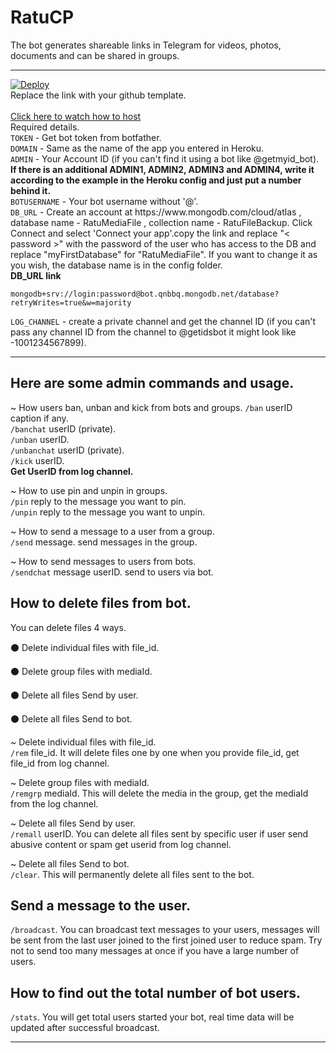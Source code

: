 # RatuCP
The bot generates shareable links in Telegram for videos, photos, documents and can be shared in groups.
<hr>

<a href="https://heroku.com/deploy?template=https://github.com/BimoSora/RatuCP">
  <img src="https://www.herokucdn.com/deploy/button.svg" alt="Deploy">
</a>
<br>
Replace the link with your github template.
</br>

<br>
<a href="https://youtu.be/zw_ijvhzomI">
Click here to watch how to host
</a>
<br>
Required details.</br>
<code>TOKEN</code> - Get bot token from botfather.</br>
<code>DOMAIN</code> - Same as the name of the app you entered in Heroku.</br>
<code>ADMIN</code> - Your Account ID (if you can't find it using a bot like @getmyid_bot). <b>If there is an additional ADMIN1, ADMIN2, ADMIN3 and ADMIN4, write it according to the example in the Heroku config and just put a number behind it.</b></br>
<code>BOTUSERNAME</code> - Your bot username without '@'.</br>
<code>DB_URL</code> - Create an account at https://www.mongodb.com/cloud/atlas , database name - RatuMediaFile , collection name - RatuFileBackup. Click Connect and select 'Connect your app'.copy the link and replace "< password >" with the password of the user who has access to the DB and replace "myFirstDatabase" for "RatuMediaFile". If you want to change it as you wish, the database name is in the config folder.</br>
<b>DB_URL link</b>

    mongodb+srv://login:password@bot.qnbbq.mongodb.net/database?retryWrites=true&w=majority

<code>LOG_CHANNEL</code> - create a private channel and get the channel ID (if you can't pass any channel ID from the channel to @getidsbot it might look like -1001234567899).
<hr>

<h2>Here are some admin commands and usage.</h2>

~ How users ban, unban and kick from bots and groups.
<code>/ban</code> userID caption if any.</br>
<code>/banchat</code> userID (private).</br>
<code>/unban</code> userID.</br>
<code>/unbanchat</code> userID (private).</br>
<code>/kick</code> userID.</br>
<b>Get UserID from log channel.</b></br>

~ How to use pin and unpin in groups.</br>
<code>/pin</code> reply to the message you want to pin.</br>
<code>/unpin</code> reply to the message you want to unpin.</br>

~ How to send a message to a user from a group.</br>
<code>/send</code> message. send messages in the group.</br>

~ How to send messages to users from bots.</br>
<code>/sendchat</code> message userID. send to users via bot.</br>

<h2>How to delete files from bot.</h2>
You can delete files 4 ways.</br>

  ⚫ Delete individual files with file_id.
  
  ⚫ Delete group files with mediaId.
  
  ⚫ Delete all files Send by user.
  
  ⚫ Delete all files Send to bot.


~ Delete individual files with file_id.</br>
<code>/rem</code> file_id. It will delete files one by one when you provide file_id, get file_id from log channel.</br>

~ Delete group files with mediaId.</br>
<code>/remgrp</code> mediaId. This will delete the media in the group, get the mediaId from the log channel.</br>

~ Delete all files Send by user.</br>
<code>/remall</code> userID. You can delete all files sent by specific user if user send abusive content or spam get userid from log channel.</br>

~ Delete all files Send to bot.</br>
<code>/clear</code>. This will permanently delete all files sent to the bot.</br>

<h2>Send a message to the user.</h2>

<code>/broadcast</code>. You can broadcast text messages to your users, messages will be sent from the last user joined to the first joined user to reduce spam. Try not to send too many messages at once if you have a large number of users.

<h2>How to find out the total number of bot users.</h2>

<code>/stats</code>. You will get total users started your bot, real time data will be updated after successful broadcast.
<hr>
